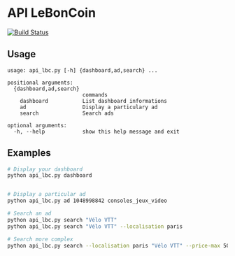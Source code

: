 # API LeBonCoin


[![Build Status](https://travis-ci.org/Petlefeu/api_lbc.svg?branch=master)](https://travis-ci.org/Petlefeu/api_lbc)


## Usage
```
usage: api_lbc.py [-h] {dashboard,ad,search} ...

positional arguments:
  {dashboard,ad,search}
                        commands
    dashboard           List dashboard informations
    ad                  Display a particulary ad
    search              Search ads

optional arguments:
  -h, --help            show this help message and exit
```

## Examples

```bash
# Display your dashboard
python api_lbc.py dashboard


# Display a particular ad
python api_lbc.py ad 1048998842 consoles_jeux_video

# Search an ad
python api_lbc.py search "Vélo VTT"
python api_lbc.py search "Vélo VTT" --localisation paris

# Search more complex
python api_lbc.py search --localisation paris "Vélo VTT" --price-max 500 --price-min 100 --search-in-title
```
